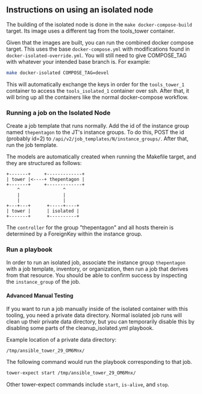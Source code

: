 ## Instructions on using an isolated node

The building of the isolated node is done in the `make docker-compose-build`
target. Its image uses a different tag from the tools_tower container.

Given that the images are built, you can run the combined docker compose target. This uses
the base `docker-compose.yml` with modifications found in `docker-isolated-override.yml`.
You will still need to give COMPOSE_TAG with whatever your intended
base branch is. For example:

```bash
make docker-isolated COMPOSE_TAG=devel
```

This will automatically exchange the keys in order for the `tools_tower_1`
container to access the `tools_isolated_1` container over ssh.
After that, it will bring up all the containers like the normal docker-compose
workflow.

### Running a job on the Isolated Node

Create a job template that runs normally. Add the id of the instance
group named `thepentagon` to the JT's instance groups. To do this, POST
the id (probably id=2) to `/api/v2/job_templates/N/instance_groups/`.
After that, run the job template.

The models are automatically created when running the Makefile target,
and they are structured as follows:

    +-------+     +-------------+
    | tower |<----+ thepentagon |
    +-------+     +-------------+
        ^                ^
        |                |
        |                |
    +---+---+      +-----+----+
    | tower |      | isolated |
    +-------+      +----------+

The `controller` for the group "thepentagon" and all hosts therein is
determined by a ForeignKey within the instance group.

### Run a playbook

In order to run an isolated job, associate the instance group `thepentagon` with
a job template, inventory, or organization, then run a job that derives from
that resource. You should be able to confirm success by inspecting the
`instance_group` of the job.

#### Advanced Manual Testing

If you want to run a job manually inside of the isolated container with this
tooling, you need a private data directory. Normal isolated job runs will
clean up their private data directory, but you can temporarily disable this
by disabling some parts of the cleanup_isolated.yml playbook.

Example location of a private data directory:

`/tmp/ansible_tower_29_OM6Mnx/`

The following command would run the playbook corresponding to that job.

```bash
tower-expect start /tmp/ansible_tower_29_OM6Mnx/
```

Other tower-expect commands include `start`, `is-alive`, and `stop`.
